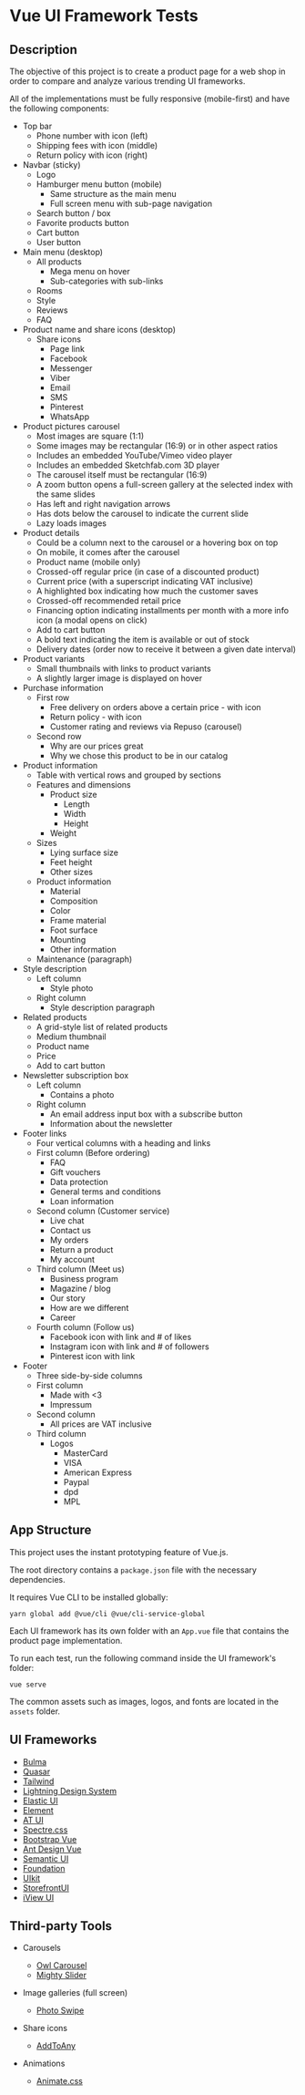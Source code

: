 # Vue UI Framework Tests

## Description
The objective of this project is to create a product page for a web shop in order to compare and analyze various trending UI frameworks. 

All of the implementations must be fully responsive (mobile-first) and have the following components:

* Top bar
  - Phone number with icon (left)
  - Shipping fees with icon (middle)
  - Return policy with icon (right)
* Navbar (sticky)
  - Logo
  - Hamburger menu button (mobile)
    - Same structure as the main menu
    - Full screen menu with sub-page navigation
  - Search button / box
  - Favorite products button
  - Cart button
  - User button
* Main menu (desktop)
  - All products
    - Mega menu on hover
    - Sub-categories with sub-links
  - Rooms
  - Style
  - Reviews
  - FAQ
* Product name and share icons (desktop)
  - Share icons
    - Page link
    - Facebook
    - Messenger
    - Viber
    - Email
    - SMS
    - Pinterest
    - WhatsApp
* Product pictures carousel
  - Most images are square (1:1)
  - Some images may be rectangular (16:9) or in other aspect ratios
  - Includes an embedded YouTube/Vimeo video player
  - Includes an embedded Sketchfab.com 3D player
  - The carousel itself must be rectangular (16:9)
  - A zoom button opens a full-screen gallery at the selected index with the same slides
  - Has left and right navigation arrows
  - Has dots below the carousel to indicate the current slide
  - Lazy loads images 
* Product details
  - Could be a column next to the carousel or a hovering box on top
  - On mobile, it comes after the carousel
  - Product name (mobile only)
  - Crossed-off regular price (in case of a discounted product)
  - Current price (with a superscript indicating VAT inclusive)
  - A highlighted box indicating how much the customer saves
  - Crossed-off recommended retail price
  - Financing option indicating installments per month with a more info icon (a modal opens on click)
  - Add to cart button
  - A bold text indicating the item is available or out of stock
  - Delivery dates (order now to receive it between a given date interval)
* Product variants
  - Small thumbnails with links to product variants
  - A slightly larger image is displayed on hover
* Purchase information
  - First row
    - Free delivery on orders above a certain price - with icon
    - Return policy - with icon
    - Customer rating and reviews via Repuso (carousel)
  - Second row
    - Why are our prices great
    - Why we chose this product to be in our catalog
* Product information
  - Table with vertical rows and grouped by sections
  - Features and dimensions
    - Product size
      - Length
      - Width
      - Height
    - Weight
  - Sizes
    - Lying surface size
    - Feet height
    - Other sizes
  - Product information
    - Material
    - Composition
    - Color
    - Frame material
    - Foot surface
    - Mounting
    - Other information
  - Maintenance (paragraph)
* Style description
  - Left column
    - Style photo
  - Right column
    - Style description paragraph
* Related products
  - A grid-style list of related products 
  - Medium thumbnail
  - Product name
  - Price
  - Add to cart button
* Newsletter subscription box
  - Left column
    - Contains a photo
  - Right column
    - An email address input box with a subscribe button
    - Information about the newsletter
* Footer links
  - Four vertical columns with a heading and links
  - First column (Before ordering)
    - FAQ
    - Gift vouchers
    - Data protection
    - General terms and conditions
    - Loan information
  - Second column (Customer service)
    - Live chat
    - Contact us
    - My orders
    - Return a product
    - My account
  - Third column (Meet us)
    - Business program
    - Magazine / blog
    - Our story
    - How are we different
    - Career
  - Fourth column (Follow us)
    - Facebook icon with link and # of likes
    - Instagram icon with link and # of followers
    - Pinterest icon with link
* Footer
  - Three side-by-side columns
  - First column
    - Made with <3
    - Impressum
  - Second column
    - All prices are VAT inclusive
  - Third column
    - Logos
      - MasterCard
      - VISA
      - American Express
      - Paypal
      - dpd
      - MPL

## App Structure

This project uses the instant prototyping feature of Vue.js.

The root directory contains a `package.json` file with the necessary dependencies.

It requires Vue CLI to be installed globally:

```shell script
yarn global add @vue/cli @vue/cli-service-global
```

Each UI framework has its own folder with an `App.vue` file that contains the product page implementation.

To run each test, run the following command inside the UI framework's folder:

```shell script
vue serve
```    

The common assets such as images, logos, and fonts are located in the `assets` folder.
  
## UI Frameworks

* [Bulma](https://bulma.io/)
* [Quasar](https://quasar.dev/)
* [Tailwind](https://tailwindcss.com/)
* [Lightning Design System](https://www.lightningdesignsystem.com/)
* [Elastic UI](https://elastic.github.io/eui/)
* [Element](https://element.eleme.io/)
* [AT UI](https://at-ui.github.io/)
* [Spectre.css](https://picturepan2.github.io/spectre/index.html)
* [Bootstrap Vue](https://bootstrap-vue.js.org/)
* [Ant Design Vue](https://www.antdv.com/)
* [Semantic UI](https://semantic-ui.com/)
* [Foundation](https://foundation.zurb.com/)
* [UIkit](https://getuikit.com/)
* [StorefrontUI](https://www.storefrontui.io/)
* [iView UI](https://www.iviewui.com/)

## Third-party Tools

* Carousels
  - [Owl Carousel](https://owlcarousel2.github.io/OwlCarousel2/)
  - [Mighty Slider](https://www.mightyslider.com/)
  
* Image galleries (full screen)
  - [Photo Swipe](https://photoswipe.com/)
  
* Share icons
  - [AddToAny](https://addtoany.com/)
  
* Animations
  - [Animate.css](https://daneden.github.io/animate.css/)